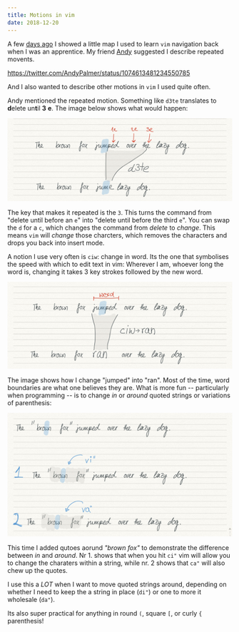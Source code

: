 ```yaml
---
title: Motions in vim
date: 2018-12-20
---
```


A few [days ago](https://www.felipesere.com/advent/?day=15) I showed a little map I used to learn `vim` navigation back when I was an apprentice.
My friend [Andy](https://twitter.com/AndyPalmer) suggested I describe repeated movents.

https://twitter.com/AndyPalmer/status/1074613481234550785

And I also wanted to describe other motions in `vim` I used quite often.

Andy mentioned the repeated motion.
Something like `d3te` translates to **d**elete un**t**il **3** **e**.
The image below shows what would happen:

![Deleting until the 3rd `e` to the right](vim-repeated-motion.jpg 'Deleting until the 3rd `e` to the right.')

The key that makes it repeated is the `3`. 
This turns the command from "delete until before an `e`" into "delete until before the third `e`".
You can swap the `d` for a `c`, which changes the command from _delete_ to _change_.
This means `vim` will _change_ those charcters, which removes the characters and drops you back into insert mode.

A notion I use very often is `ciw`: change in word.
Its the one that symbolises the speed with which to edit text in vim: Wherever I am, whoever long the word is, changing it takes 3 key strokes followed by the new word.

![Change in word](vim-word-motion.jpg 'Motion to change an entire word.')

The image shows how I change "jumped" into "ran". 
Most of the time, word boundaries are what one believes they are. 
What is more fun -- particularly when programming -- is to change _in_ or _around_ quoted strings or variations of parenthesis:

![Change in and around pairs](vim-in-and-around.jpg 'Change in and around characters that come in paris')

This time I added qutoes aorund _"brown fox"_ to demonstrate the difference between _in_ and _around_.
Nr 1. shows that when you hit `ci"` vim will allow you to change the charaters within a string,
while nr. 2 shows that `ca"` will also chew up the quotes.

I use this a _LOT_ when I want to move quoted strings around, depending on whether I need to keep the a string in place (`di"`) or one to more it wholesale (`da"`).

Its also super practical for anything in round `(`, square `[`, or curly `{` parenthesis!

